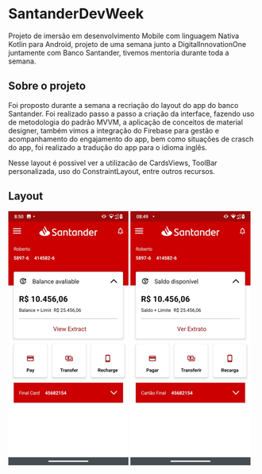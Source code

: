 # SantanderDevWeek

Projeto de imersão em desenvolvimento Mobile com linguagem Nativa Kotlin para Android, projeto de uma semana junto a DigitalInnovationOne juntamente com Banco Santander, tivemos mentoria durante toda a semana.

## Sobre o projeto

Foi proposto durante a semana a recriação do layout do app do banco Santander. Foi realizado passo a passo a criação da interface, fazendo uso de metodologia do padrão MVVM, a aplicação de conceitos de material designer, também vimos a integração do Firebase para gestão e acompanhamento do engajamento do app, bem como situações de crasch do app, foi realizado a tradução do app para o idioma inglês.

Nesse layout é possivel ver a utilizacão de CardsViews, ToolBar personalizada, uso do ConstraintLayout, entre outros recursos.

## Layout

<img src="WhatsApp Image 2021-06-01 at 08.52.18 (1).jpeg" alt="WhatsApp Image 2021-06-01 at 08.52.18 (1)" style="zoom: 50%;" />

<img src="WhatsApp Image 2021-06-01 at 08.52.18.jpeg" alt="WhatsApp Image 2021-06-01 at 08.52.18" style="zoom: 50%;" />
